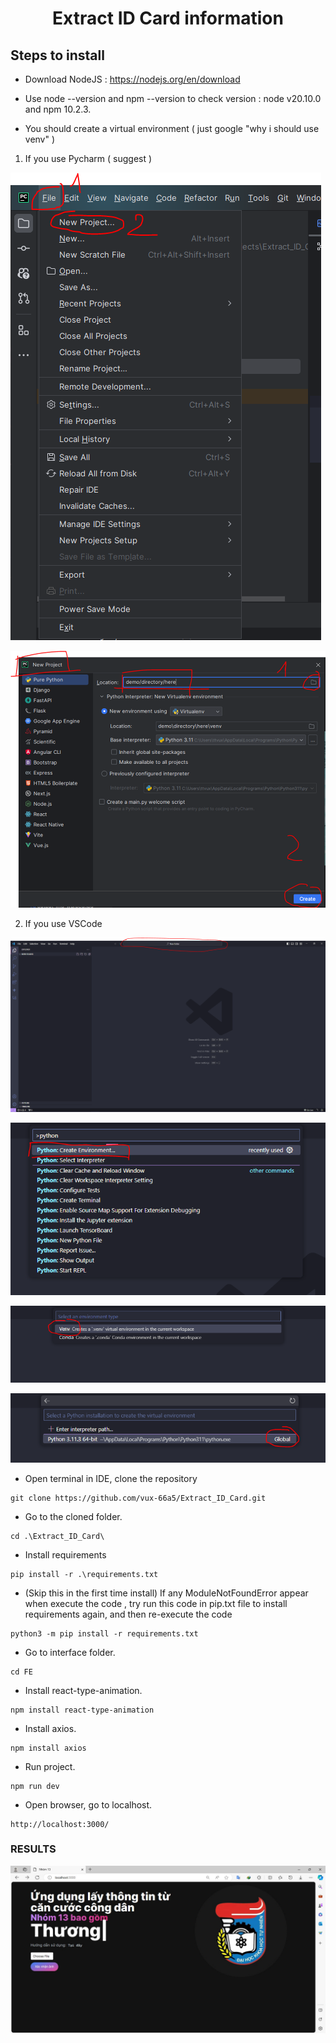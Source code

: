<H1 align="center"> Extract ID Card information </H1>

## Steps to install

- Download NodeJS : https://nodejs.org/en/download


- Use node --version and npm --version to check version : node v20.10.0 and npm 10.2.3.


- You should create a virtual environment ( just google "why i should use venv" )


1. If you use Pycharm ( suggest )

  ![](related_images/pycharm_1.png)

  ![](related_images/pycharm_2.png)

   
2. If you use VSCode

  ![](related_images/vscode_1.png)

  ![](related_images/vscode_2.png)

  ![](related_images/vscode_3.png)

  ![](related_images/vscode_4.png)

- Open terminal in IDE, clone the repository
```
git clone https://github.com/vux-66a5/Extract_ID_Card.git
```
- Go to the cloned folder.
```
cd .\Extract_ID_Card\
```
- Install requirements
```
pip install -r .\requirements.txt 
```

- (Skip this in the first time install) If any ModuleNotFoundError appear when execute the code , try run this code in pip.txt file to install requirements again, and then re-execute the code
```
python3 -m pip install -r requirements.txt
```

- Go to interface folder.
```
cd FE
```

- Install react-type-animation.
```
npm install react-type-animation
```

- Install axios.
```
npm install axios
```


- Run project.
```
npm run dev
```

- Open browser, go to localhost.
```
http://localhost:3000/
```
### RESULTS

  ![](related_images/welcome_interface.png)
